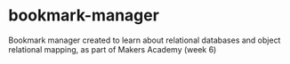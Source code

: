 bookmark-manager
================

Bookmark manager created to learn about relational databases and object relational mapping, as part of Makers Academy (week 6)
